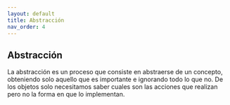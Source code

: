 ```yaml
---
layout: default
title: Abstracción
nav_order: 4
---
```

## Abstracción
La abstracción es un proceso que consiste en abstraerse de un concepto, obteniendo solo aquello que es importante e ignorando todo lo que no. De los objetos solo necesitamos saber cuales son las acciones que realizan pero no la forma en que lo implementan.



